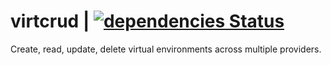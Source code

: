 # virtcrud | [![dependencies Status](https://david-dm.org/ottomatica/virtcrud/status.svg)](https://david-dm.org/ottomatica/virtcrud)

Create, read, update, delete virtual environments across multiple providers.
